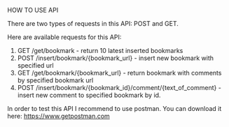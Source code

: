 HOW TO USE API

There are two types of requests in this API: POST and GET.

Here are available requests for this API:
1) GET /get/bookmark - return 10 latest inserted bookmarks
2) POST /insert/bookmark/{bookmark_url} - insert new bookmark with specified url
3) GET /get/bookmark/{bookmark_url} - return bookmark with comments by specified bookmark url
4) POST /insert/bookmark/{bookmark_id}/comment/{text_of_comment} - insert new comment to specified bookmark by id.

In order to test this API I recommend to use postman. You can download it here: https://www.getpostman.com